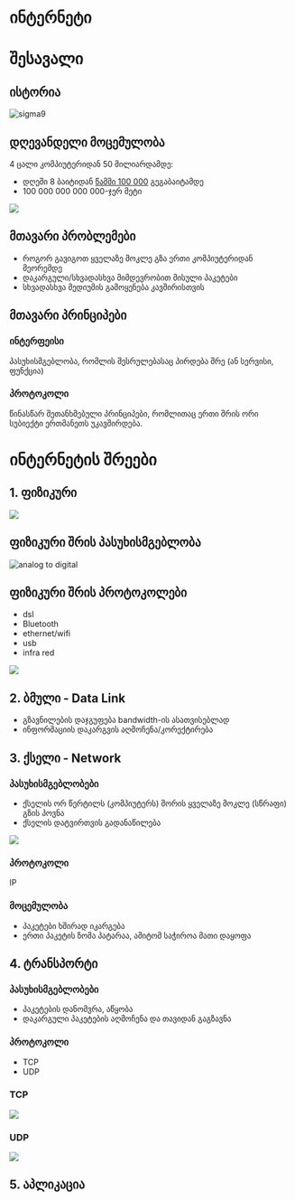 # ინტერნეტი
<!-- s -->

# შესავალი

<!-- v -->

## ისტორია
![sigma9](https://hsto.org/storage2/7cf/8c3/fce/7cf8c3fcef1b5abf6d8250cf1d000ff1.jpg) 

<!-- v -->
## დღევანდელი მოცემულობა
4 ცალი კომპიუტერიდან 50 მილიარდამდე:

- დღეში 8 ბაიტიდან [წამში 100 000](https://www.internetlivestats.com/one-second/) გეგაბაიტამდე
- 100 000 000 000 000-ჯერ მეტი

<!-- v -->

![](https://mocomi.com/wp-content/uploads/2016/10/MOC_GIFO_INTERNET.gif)

<!-- v -->
## მთავარი პრობლემები
- როგორ გავიგოთ ყველაზე მოკლე გზა ერთი კომპიუტერიდან მეორემდე
- დაკარგული/სხვადასხვა მიმდევრობით მისული პაკეტები
- სხვადასხვა მედიუმის გამოყენება კავშირისთვის

<!-- v -->
## მთავარი პრინციპები

<!-- v -->
### ინტერფეისი
პასუხისმგებლობა, რომლის შესრულებასაც პირდება შრე (ან სერვისი, ფუნქცია)
<!-- v -->
### პროტოკოლი
წინასწარ შეთანხმებული პრინციპები, რომლითაც ერთი შრის ორი სუბიექტი ერთმანეთს უკავშირდება.

<!-- s -->
# ინტერნეტის შრეები
<!-- s -->
## 1. ფიზიკური
![](https://cdn-reichelt.de/bilder/web/xxl_ws/E910/DLINK_DGE528T.png)

<!-- v -->
<!-- v -->
## ფიზიკური შრის პასუხისმგებლობა
![analog to digital](https://binaryupdates.com/wp-content/uploads/analog-to-digital-conversion.jpg)
<!-- v -->
## ფიზიკური შრის პროტოკოლები
- dsl
- Bluetooth
- ethernet/wifi
- usb
- infra red
<!-- v -->
![](https://img-comment-fun.9cache.com/media/aLg70M6/akmA46Ne_700w_0.jpg)

<!-- s -->
## 2. ბმული - Data Link
- გზავნილების დაჯგუფება bandwidth-ის ასათვისებლად
- ინფორმაციის დაკარგვის აღმოჩენა/კორექტირება

<!-- s -->
## 3. ქსელი - Network

<!-- v -->
### პასუხისმგებლობები
- ქსელის ორ წერტილს (კომპიუტერს) შორის ყველაზე მოკლე (სწრაფი) გზის პოვნა
- ქსელის დატვირთვის გადანაწილება 

![](https://i.gifer.com/L6dm.gif)

<!-- v -->

### პროტოკოლი
IP

<!-- v -->
### მოცემულობა
- პაკეტები ხშირად იკარგება
- ერთი პაკეტის ზომა პატარაა, ამიტომ საჭიროა მათი დაყოფა

<!-- s -->

## 4. ტრანსპორტი
<!-- v -->
### პასუხისმგებლობები
- პაკეტების დანომვრა, აწყობა
- დაკარგული პაკეტების აღმოჩენა და თავიდან გაგზავნა

<!-- v -->
### პროტოკოლი
- TCP
- UDP

<!-- v -->
### TCP
![](https://i.stack.imgur.com/fVsBQ.png)

<!-- v -->
### UDP

![](https://images-cdn.9gag.com/photo/an5d7xV_700b.jpg)


<!-- s -->

## 5. აპლიკაცია
